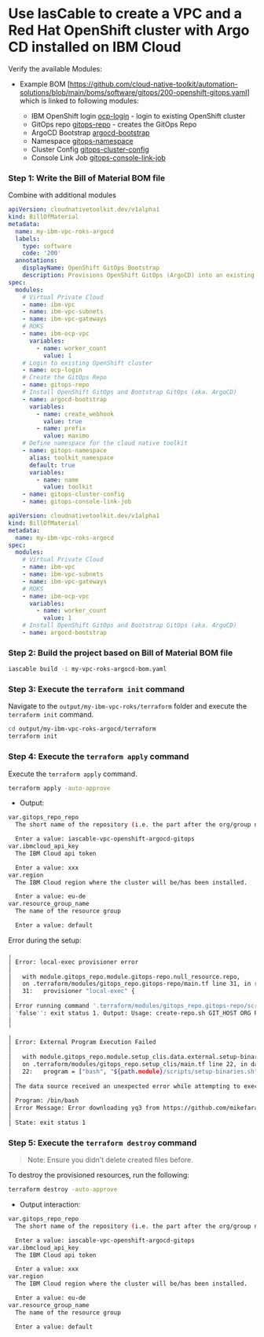 # Use IasCable to create a VPC and a Red Hat OpenShift cluster with Argo CD installed on IBM Cloud

Verify the available Modules:

* Example BOM [https://github.com/cloud-native-toolkit/automation-solutions/blob/main/boms/software/gitops/200-openshift-gitops.yaml] which is linked to following modules: 
    
    * IBM OpenShift login [ocp-login](https://github.com/cloud-native-toolkit/terraform-ocp-login) - login to existing OpenShift cluster
    * GitOps repo [gitops-repo](https://github.com/cloud-native-toolkit/terraform-tools-gitops) - creates the GitOps Repo
    * ArgoCD Bootstrap [argocd-bootstrap](https://github.com/cloud-native-toolkit/terraform-tools-argocd-bootstrap)
    * Namespace [gitops-namespace](https://github.com/cloud-native-toolkit/terraform-gitops-namespace)
    * Cluster Config [gitops-cluster-config](https://github.com/cloud-native-toolkit/terraform-gitops-cluster-config)
    * Console Link Job [gitops-console-link-job](https://github.com/cloud-native-toolkit/terraform-gitops-console-link-job)


### Step 1: Write the Bill of Material BOM file

Combine with additional modules

```yaml
apiVersion: cloudnativetoolkit.dev/v1alpha1
kind: BillOfMaterial
metadata:
  name: my-ibm-vpc-roks-argocd
  labels:
    type: software
    code: '200'
  annotations:
    displayName: OpenShift GitOps Bootstrap
    description: Provisions OpenShift GitOps (ArgoCD) into an existing cluster and bootstraps it to a gitops repository
spec:
  modules:
    # Virtual Private Cloud
    - name: ibm-vpc
    - name: ibm-vpc-subnets
    - name: ibm-vpc-gateways
    # ROKS
    - name: ibm-ocp-vpc
      variables:
        - name: worker_count
          value: 1  
    # Login to existing OpenShift cluster
    - name: ocp-login
    # Create the GitOps Repo
    - name: gitops-repo
    # Install OpenShift GitOps and Bootstrap GitOps (aka. ArgoCD)
    - name: argocd-bootstrap
      variables:
        - name: create_webhook
          value: true
        - name: prefix
          value: maximo
    # Define namespace for the cloud native toolkit
    - name: gitops-namespace
      alias: toolkit_namespace
      default: true
      variables:
        - name: name
          value: toolkit
    - name: gitops-cluster-config
    - name: gitops-console-link-job
```

```yaml
apiVersion: cloudnativetoolkit.dev/v1alpha1
kind: BillOfMaterial
metadata:
  name: my-ibm-vpc-roks-argocd
spec:
  modules:
    # Virtual Private Cloud
    - name: ibm-vpc
    - name: ibm-vpc-subnets
    - name: ibm-vpc-gateways
    # ROKS
    - name: ibm-ocp-vpc
      variables:
        - name: worker_count
          value: 1
    # Install OpenShift GitOps and Bootstrap GitOps (aka. ArgoCD)
    - name: argocd-bootstrap
```

### Step 2: Build the project based on Bill of Material BOM file

```sh
iascable build -i my-vpc-roks-argocd-bom.yaml
```

### Step 3: Execute the `terraform init` command

Navigate to the `output/my-ibm-vpc-roks/terraform` folder and execute the `terraform init` command.

```sh
cd output/my-ibm-vpc-roks-argocd/terraform
terraform init
```

### Step 4: Execute the `terraform apply`  command

Execute the `terraform apply` command.

```sh
terraform apply -auto-approve
```

* Output:

```sh
var.gitops_repo_repo
  The short name of the repository (i.e. the part after the org/group name)

  Enter a value: iascable-vpc-openshift-argocd-gitops
var.ibmcloud_api_key
  The IBM Cloud api token

  Enter a value: xxx
var.region
  The IBM Cloud region where the cluster will be/has been installed.

  Enter a value: eu-de
var.resource_group_name
  The name of the resource group

  Enter a value: default
```

Error during the setup:

```sh
╷
│ Error: local-exec provisioner error
│ 
│   with module.gitops_repo.module.gitops-repo.null_resource.repo,
│   on .terraform/modules/gitops_repo.gitops-repo/main.tf line 31, in resource "null_resource" "repo":
│   31:   provisioner "local-exec" {
│ 
│ Error running command '.terraform/modules/gitops_repo.gitops-repo/scripts/create-repo.sh '' '' 'iascable-vpc-openshift-argocd-gitops' 'false' 'i1gTSuETN6wl8gv7'
│ 'false'': exit status 1. Output: Usage: create-repo.sh GIT_HOST ORG REPO [PUBLIC]
│ 
╵
╷
│ Error: External Program Execution Failed
│ 
│   with module.gitops_repo.module.setup_clis.data.external.setup-binaries,
│   on .terraform/modules/gitops_repo.setup_clis/main.tf line 22, in data "external" "setup-binaries":
│   22:   program = ["bash", "${path.module}/scripts/setup-binaries.sh"]
│ 
│ The data source received an unexpected error while attempting to execute the program.
│ 
│ Program: /bin/bash
│ Error Message: Error downloading yq3 from https://github.com/mikefarah/yq/releases/download/3.4.1/yq_linux_amd64
│ 
│ State: exit status 1
```

### Step 5: Execute the `terraform destroy` command

> Note: Ensure you didn't delete created files before.

To destroy the provisioned resources, run the following:

```sh
terraform destroy -auto-approve
```

* Output interaction:

```sh
var.gitops_repo_repo
  The short name of the repository (i.e. the part after the org/group name)

  Enter a value: iascable-vpc-openshift-argocd-gitops
var.ibmcloud_api_key
  The IBM Cloud api token

  Enter a value: xxx
var.region
  The IBM Cloud region where the cluster will be/has been installed.

  Enter a value: eu-de
var.resource_group_name
  The name of the resource group

  Enter a value: default
```
